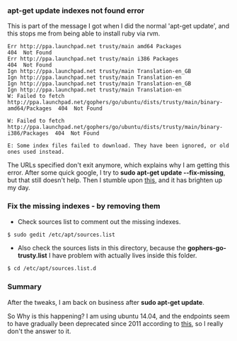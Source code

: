 ### apt-get update indexes not found error

This is part of the message I got when I did the normal 'apt-get update', and this stops me from being able to install ruby via rvm.

```
Err http://ppa.launchpad.net trusty/main amd64 Packages
404  Not Found
Err http://ppa.launchpad.net trusty/main i386 Packages
404  Not Found
Ign http://ppa.launchpad.net trusty/main Translation-en_GB
Ign http://ppa.launchpad.net trusty/main Translation-en
Ign http://ppa.launchpad.net trusty/main Translation-en_GB
Ign http://ppa.launchpad.net trusty/main Translation-en
W: Failed to fetch http://ppa.launchpad.net/gophers/go/ubuntu/dists/trusty/main/binary-amd64/Packages  404  Not Found

W: Failed to fetch http://ppa.launchpad.net/gophers/go/ubuntu/dists/trusty/main/binary-i386/Packages  404  Not Found

E: Some index files failed to download. They have been ignored, or old ones used instead.
```

The URLs specified don't exit anymore, which explains why I am getting this error. After some quick google, I try to **sudo apt-get update --fix-missing**, but that still doesn't  help. Then I stumble upon [this](http://blog.launchpad.net/ppa/failed-to-fetch-errors-for-ppas), and it has brighten up my day.


### Fix the missing indexes - by removing them

- Check sources list to comment out the missing indexes.

```bash
$ sudo gedit /etc/apt/sources.list
```
- Also check the sources lists in this directory, because the **gophers-go-trusty.list** I have problem with actually lives inside this folder.

```bash
$ cd /etc/apt/sources.list.d
```


### Summary

After the tweaks, I am back on business after **sudo apt-get update**.

So Why is this happening? I am using ubuntu 14.04, and the endpoints seem to have gradually been deprecated since 2011 according to [this](https://lists.launchpad.net/launchpad-users/msg06219.html), so I really don't the answer to it.
